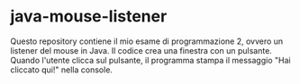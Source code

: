 # java-mouse-listener
Questo repository contiene il mio esame di programmazione 2, ovvero un listener del mouse in Java. Il codice crea una finestra con un pulsante. Quando l'utente clicca sul pulsante, il programma stampa il messaggio "Hai cliccato qui!" nella console.
